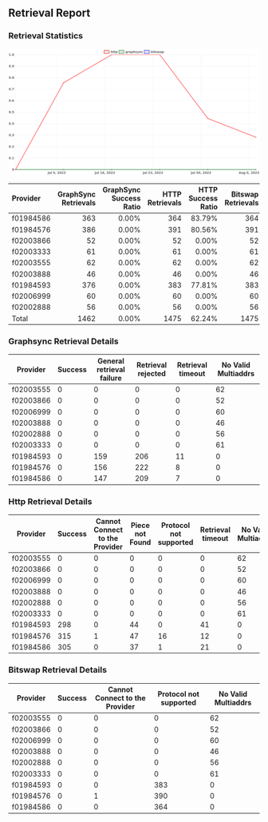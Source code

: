 ## Retrieval Report
### Retrieval Statistics
<img src="https://raw.githubusercontent.com/data-preservation-programs/filplus-checker-assets/main/filecoin-project/filecoin-plus-large-datasets/issues/1716/1691655950321.png"/>

| Provider  | GraphSync Retrievals | GraphSync Success Ratio | HTTP Retrievals | HTTP Success Ratio | Bitswap Retrievals | Bitswap Success Ratio |
| :-------- | -------------------: | ----------------------: | --------------: | -----------------: | -----------------: | --------------------: |
| f01984586 |                  363 |                   0.00% |             364 |             83.79% |                364 |                 0.00% |
| f01984576 |                  386 |                   0.00% |             391 |             80.56% |                391 |                 0.00% |
| f02003866 |                   52 |                   0.00% |              52 |              0.00% |                 52 |                 0.00% |
| f02003333 |                   61 |                   0.00% |              61 |              0.00% |                 61 |                 0.00% |
| f02003555 |                   62 |                   0.00% |              62 |              0.00% |                 62 |                 0.00% |
| f02003888 |                   46 |                   0.00% |              46 |              0.00% |                 46 |                 0.00% |
| f01984593 |                  376 |                   0.00% |             383 |             77.81% |                383 |                 0.00% |
| f02006999 |                   60 |                   0.00% |              60 |              0.00% |                 60 |                 0.00% |
| f02002888 |                   56 |                   0.00% |              56 |              0.00% |                 56 |                 0.00% |
| Total     |                 1462 |                   0.00% |            1475 |             62.24% |               1475 |                 0.00% |

### Graphsync Retrieval Details
| Provider  | Success | General retrieval failure | Retrieval rejected | Retrieval timeout | No Valid Multiaddrs |
| --------- | ------- | ------------------------- | ------------------ | ----------------- | ------------------- |
| f02003555 | 0       | 0                         | 0                  | 0                 | 62                  |
| f02003866 | 0       | 0                         | 0                  | 0                 | 52                  |
| f02006999 | 0       | 0                         | 0                  | 0                 | 60                  |
| f02003888 | 0       | 0                         | 0                  | 0                 | 46                  |
| f02002888 | 0       | 0                         | 0                  | 0                 | 56                  |
| f02003333 | 0       | 0                         | 0                  | 0                 | 61                  |
| f01984593 | 0       | 159                       | 206                | 11                | 0                   |
| f01984576 | 0       | 156                       | 222                | 8                 | 0                   |
| f01984586 | 0       | 147                       | 209                | 7                 | 0                   |

### Http Retrieval Details
| Provider  | Success | Cannot Connect to the Provider | Piece not Found | Protocol not supported | Retrieval timeout | No Valid Multiaddrs |
| --------- | ------- | ------------------------------ | --------------- | ---------------------- | ----------------- | ------------------- |
| f02003555 | 0       | 0                              | 0               | 0                      | 0                 | 62                  |
| f02003866 | 0       | 0                              | 0               | 0                      | 0                 | 52                  |
| f02006999 | 0       | 0                              | 0               | 0                      | 0                 | 60                  |
| f02003888 | 0       | 0                              | 0               | 0                      | 0                 | 46                  |
| f02002888 | 0       | 0                              | 0               | 0                      | 0                 | 56                  |
| f02003333 | 0       | 0                              | 0               | 0                      | 0                 | 61                  |
| f01984593 | 298     | 0                              | 44              | 0                      | 41                | 0                   |
| f01984576 | 315     | 1                              | 47              | 16                     | 12                | 0                   |
| f01984586 | 305     | 0                              | 37              | 1                      | 21                | 0                   |

### Bitswap Retrieval Details
| Provider  | Success | Cannot Connect to the Provider | Protocol not supported | No Valid Multiaddrs |
| --------- | ------- | ------------------------------ | ---------------------- | ------------------- |
| f02003555 | 0       | 0                              | 0                      | 62                  |
| f02003866 | 0       | 0                              | 0                      | 52                  |
| f02006999 | 0       | 0                              | 0                      | 60                  |
| f02003888 | 0       | 0                              | 0                      | 46                  |
| f02002888 | 0       | 0                              | 0                      | 56                  |
| f02003333 | 0       | 0                              | 0                      | 61                  |
| f01984593 | 0       | 0                              | 383                    | 0                   |
| f01984576 | 0       | 1                              | 390                    | 0                   |
| f01984586 | 0       | 0                              | 364                    | 0                   |
